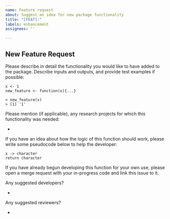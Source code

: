 ```yaml
---
name: Feature request
about: Suggest an idea for new package functionality
title: "[FEAT]:"
labels: enhancement
assignees: ''

---
```


## New Feature Request

Please describe in detail the functionality you would like to have added to the package. Describe inputs and outputs, and provide test examples if possible:

```
x <- 1
new_feature <- function(x){...}

> new_feature(x)
> [1] '1'
```
Please mention (if applicable), any research projects for which this functionality was needed:

*

If you have an idea about how the logic of this function should work, please write some pseudocode below to help the developer:

```
x -> character
return character
```

If you have already begun developing this function for your own use, please open a merge request with your in-progress code and link this issue to it.

Any suggested developers?

* 

Any suggested reviewers?

*
